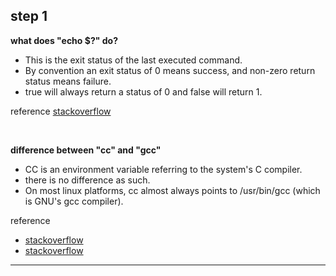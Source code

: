 ## step 1

**what does "echo $?" do?**

- This is the exit status of the last executed command.
- By convention an exit status of 0 means success, and non-zero return status means failure.
- true will always return a status of 0 and false will return 1.

reference [stackoverflow](https://stackoverflow.com/questions/7248031/meaning-of-dollar-question-mark-in-shell-scripts)

<br>

**difference between "cc" and "gcc"**
- CC is an environment variable referring to the system's C compiler.
- there is no difference as such. 
- On most linux platforms, cc almost always points to /usr/bin/gcc (which is GNU's gcc compiler).

reference 
- [stackoverflow](https://stackoverflow.com/questions/939989/invoking-gcc-as-cc-versus-gcc/30921933)
- [stackoverflow](https://stackoverflow.com/questions/1516609/difference-between-cc-gcc-and-g)

----


